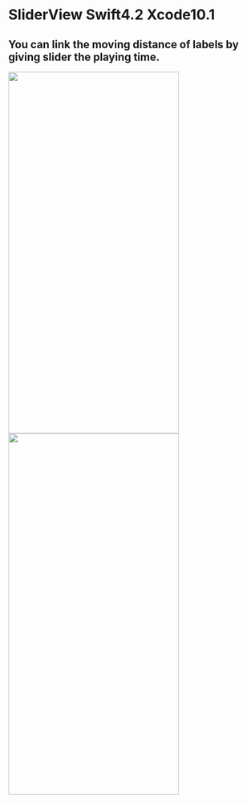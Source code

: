 # SliderView Swift4.2 Xcode10.1

##  You can link the moving distance of labels by giving slider the playing time.
<img src="https://user-images.githubusercontent.com/16457165/53507922-247f4180-3afc-11e9-9d0c-5c28b56ee0c0.gif" width="340" height="720"><img src="https://user-images.githubusercontent.com/16457165/54318594-1f58e100-462a-11e9-8004-3f6036c510cf.gif" width="340" height="720">
